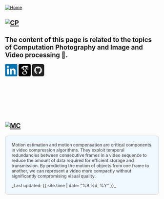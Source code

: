 [![Home](https://img.shields.io/badge/Home-Click%20Here-blue?style=flat&logo=homeadvisor&logoColor=white)](../)

## [![CP](https://img.shields.io/badge/CP-Selected_Topics_in_Computational_Photography-green?style=for-the-badge&logo=github)](CP)

## The content of this page is related to the topics of Computation Photography and Image and Video processing 🚀.


[<img src="../images/LinkedIn_logo_initials.png"  width="40" height="40">](https://www.linkedin.com/in/mehdi-seyfi-38189220/)   [<img src="../images/googlescholar.png"  width="40" height="40">](https://scholar.google.ca/citations?user=6l0PmOEAAAAJ&hl=en) [<img src="../images/github.png"  width="40" height="40">](https://github.com/mseyfi)
<p></p>
<p></p>
<br>
<br>
<br>
<br>
<br>
<br>

## [![MC](https://img.shields.io/badge/MC-Motion_Compensation-blue?style=for-the-badge&logo=github)](../posts/MotionCompensation)
<div style="background-color: #f0f8ff; color: #555;font-weight: 485; padding: 20px; margin: 20px 0; border-radius: 8px; border: 1px solid #ccc;">
Motion estimation and motion compensation are critical components in video compression algorithms. They exploit temporal redundancies between consecutive frames in a video sequence to reduce the amount of data required for efficient storage and transmission. By predicting the motion of objects from one frame to another, we can represent a video more compactly without significantly compromising visual quality.
<p></p>
_Last updated: {{ site.time | date: "%B %d, %Y" }}_
</div>

